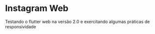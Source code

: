 # Instagram Web

Testando o flutter web na versão 2.0 e exercitando algumas práticas de responsividade 





